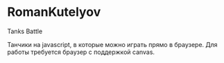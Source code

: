 # RomanKutelyov
Tanks Battle

Танчики на javascript, в которые можно играть прямо в браузере. Для работы требуется браузер с поддержкой canvas.
